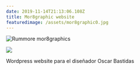 ```yaml
---
date: 2019-11-14T21:13:06.108Z
title: Mor8graphic website
featuredimage: /assets/mor8graphic0.jpg
---
```

![Rummore mor8graphics](/assets/mor8graphics.png "Rummore mor8graphics")

![](/assets/mor8graphics2.png)

Wordpress website para el diseñador Oscar Bastidas
